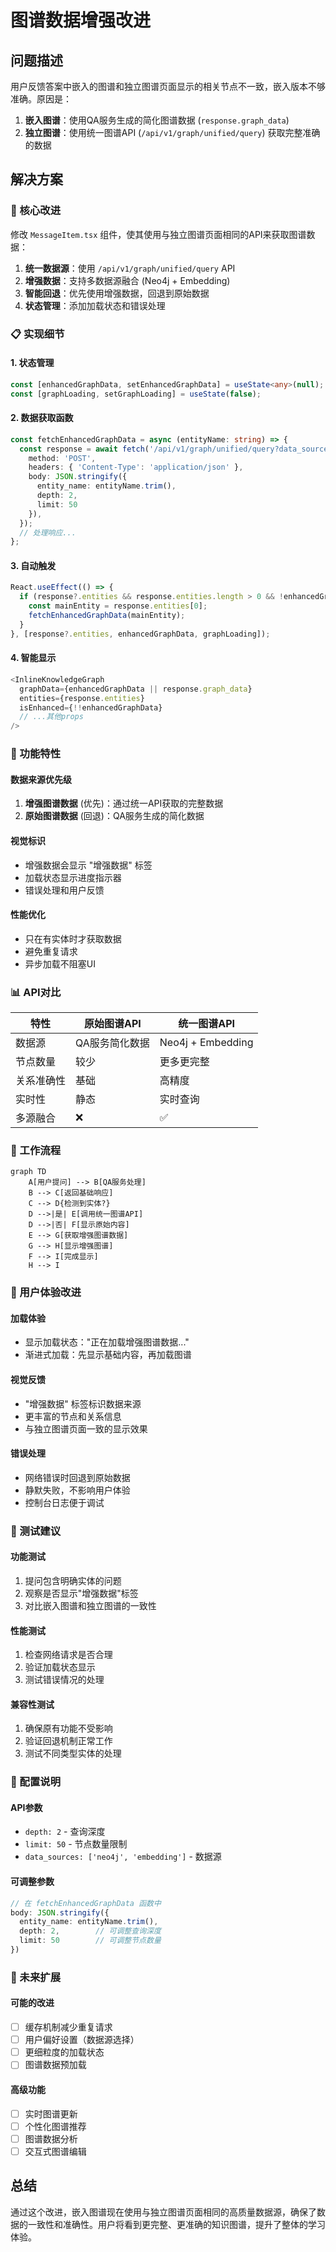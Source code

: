 # 图谱数据增强改进

## 问题描述

用户反馈答案中嵌入的图谱和独立图谱页面显示的相关节点不一致，嵌入版本不够准确。原因是：

1. **嵌入图谱**：使用QA服务生成的简化图谱数据 (`response.graph_data`)
2. **独立图谱**：使用统一图谱API (`/api/v1/graph/unified/query`) 获取完整准确的数据

## 解决方案

### 🔧 核心改进

修改 `MessageItem.tsx` 组件，使其使用与独立图谱页面相同的API来获取图谱数据：

1. **统一数据源**：使用 `/api/v1/graph/unified/query` API
2. **增强数据**：支持多数据源融合 (Neo4j + Embedding)
3. **智能回退**：优先使用增强数据，回退到原始数据
4. **状态管理**：添加加载状态和错误处理

### 📋 实现细节

#### 1. 状态管理
```typescript
const [enhancedGraphData, setEnhancedGraphData] = useState<any>(null);
const [graphLoading, setGraphLoading] = useState(false);
```

#### 2. 数据获取函数
```typescript
const fetchEnhancedGraphData = async (entityName: string) => {
  const response = await fetch('/api/v1/graph/unified/query?data_sources=neo4j&data_sources=embedding', {
    method: 'POST',
    headers: { 'Content-Type': 'application/json' },
    body: JSON.stringify({
      entity_name: entityName.trim(),
      depth: 2,
      limit: 50
    }),
  });
  // 处理响应...
};
```

#### 3. 自动触发
```typescript
React.useEffect(() => {
  if (response?.entities && response.entities.length > 0 && !enhancedGraphData && !graphLoading) {
    const mainEntity = response.entities[0];
    fetchEnhancedGraphData(mainEntity);
  }
}, [response?.entities, enhancedGraphData, graphLoading]);
```

#### 4. 智能显示
```typescript
<InlineKnowledgeGraph
  graphData={enhancedGraphData || response.graph_data}
  entities={response.entities}
  isEnhanced={!!enhancedGraphData}
  // ...其他props
/>
```

### 🎯 功能特性

#### 数据来源优先级
1. **增强图谱数据** (优先)：通过统一API获取的完整数据
2. **原始图谱数据** (回退)：QA服务生成的简化数据

#### 视觉标识
- 增强数据会显示 "增强数据" 标签
- 加载状态显示进度指示器
- 错误处理和用户反馈

#### 性能优化
- 只在有实体时才获取数据
- 避免重复请求
- 异步加载不阻塞UI

### 📊 API对比

| 特性 | 原始图谱API | 统一图谱API |
|------|-------------|-------------|
| 数据源 | QA服务简化数据 | Neo4j + Embedding |
| 节点数量 | 较少 | 更多更完整 |
| 关系准确性 | 基础 | 高精度 |
| 实时性 | 静态 | 实时查询 |
| 多源融合 | ❌ | ✅ |

### 🔄 工作流程

```mermaid
graph TD
    A[用户提问] --> B[QA服务处理]
    B --> C[返回基础响应]
    C --> D{检测到实体?}
    D -->|是| E[调用统一图谱API]
    D -->|否| F[显示原始内容]
    E --> G[获取增强图谱数据]
    G --> H[显示增强图谱]
    F --> I[完成显示]
    H --> I
```

### 🎨 用户体验改进

#### 加载体验
- 显示加载状态："正在加载增强图谱数据..."
- 渐进式加载：先显示基础内容，再加载图谱

#### 视觉反馈
- "增强数据" 标签标识数据来源
- 更丰富的节点和关系信息
- 与独立图谱页面一致的显示效果

#### 错误处理
- 网络错误时回退到原始数据
- 静默失败，不影响用户体验
- 控制台日志便于调试

### 🧪 测试建议

#### 功能测试
1. 提问包含明确实体的问题
2. 观察是否显示"增强数据"标签
3. 对比嵌入图谱和独立图谱的一致性

#### 性能测试
1. 检查网络请求是否合理
2. 验证加载状态显示
3. 测试错误情况的处理

#### 兼容性测试
1. 确保原有功能不受影响
2. 验证回退机制正常工作
3. 测试不同类型实体的处理

### 📝 配置说明

#### API参数
- `depth: 2` - 查询深度
- `limit: 50` - 节点数量限制
- `data_sources: ['neo4j', 'embedding']` - 数据源

#### 可调整参数
```typescript
// 在 fetchEnhancedGraphData 函数中
body: JSON.stringify({
  entity_name: entityName.trim(),
  depth: 2,        // 可调整查询深度
  limit: 50        // 可调整节点数量
})
```

### 🔮 未来扩展

#### 可能的改进
- [ ] 缓存机制减少重复请求
- [ ] 用户偏好设置（数据源选择）
- [ ] 更细粒度的加载状态
- [ ] 图谱数据预加载

#### 高级功能
- [ ] 实时图谱更新
- [ ] 个性化图谱推荐
- [ ] 图谱数据分析
- [ ] 交互式图谱编辑

## 总结

通过这个改进，嵌入图谱现在使用与独立图谱页面相同的高质量数据源，确保了数据的一致性和准确性。用户将看到更完整、更准确的知识图谱，提升了整体的学习体验。
